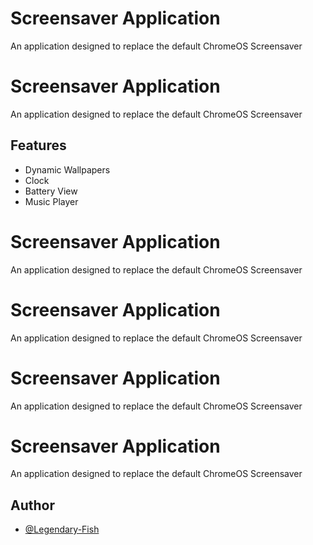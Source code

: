
# Screensaver Application

An application designed to replace the default ChromeOS Screensaver




# Screensaver Application

An application designed to replace the default ChromeOS Screensaver




## Features

- Dynamic Wallpapers
- Clock
- Battery View
- Music Player


# Screensaver Application

An application designed to replace the default ChromeOS Screensaver




# Screensaver Application

An application designed to replace the default ChromeOS Screensaver




# Screensaver Application

An application designed to replace the default ChromeOS Screensaver




# Screensaver Application

An application designed to replace the default ChromeOS Screensaver




## Author

- [@Legendary-Fish](https://www.github.com/Legendary-Fish)

